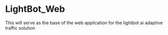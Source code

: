 # LightBot_Web
This will serve as the base of the web application for the 
lightbot ai adaptive traffic solution
